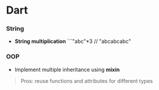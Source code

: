 # Dart


### String
+ **String multiplication** ```"abc"*3 // "abcabcabc"


### OOP
+ Implement multiple inheritance using **mixin**
> Pros: reuse functions and attributes for different types
